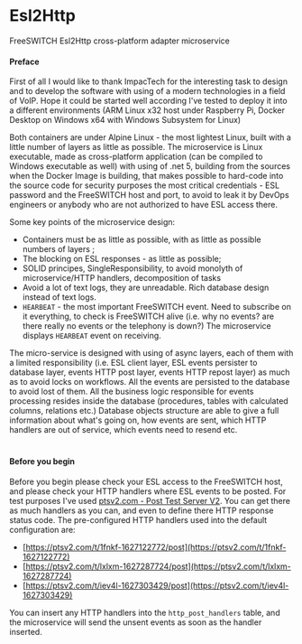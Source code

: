 # Esl2Http
FreeSWITCH Esl2Http cross-platform adapter microservice

#### Preface

First of all I would like to thank ImpacTech for the interesting task to design and to develop the software with using of a modern technologies in a field of VoIP. Hope it could be started well according I've tested to deploy it into a different environments (ARM Linux x32 host under Raspberry Pi, Docker Desktop on Windows x64 with Windows Subsystem for Linux)

Both containers are under Alpine Linux - the most lightest Linux, built with a little number of layers as little as possible. The microservice is Linux executable, made as cross-platform application (can be compiled to Windows executable as well) with using of .net 5, building from the sources when the Docker Image is building, that makes possible to hard-code into the source code for security purposes the most critical credentials - ESL password and the FreeSWITCH host and port, to avoid to leak it by DevOps engineers or anybody who are not authorized to have ESL access there.

Some key points of the microservice design:

 - Containers must be as little as possible, with as little as possible numbers of layers ;
 - The blocking on ESL responses - as little as possible;
 - SOLID principes, SingleResponsibility, to avoid monolyth of microservice/HTTP handlers, decomposition of tasks
 - Avoid a lot of text logs, they are unreadable. Rich database design instead of text logs.
 - `HEARBEAT` - the most important FreeSWITCH event. Need to subscribe on it everything, to check is FreeSWITCH alive (i.e. why no events? are there really no events or the telephony is down?) The microservice displays `HEARBEAT` event on receiving.

The micro-service is designed with using of async layers, each of them with a limited responsibility (i.e. ESL client layer, ESL events persister to database layer, events HTTP post layer, events HTTP repost layer) as much as to avoid locks on workflows.
All the events are persisted to the database to avoid lost of them.
All the business logic responsible for events processing resides inside the database (procedures, tables with calculated columns, relations etc.)
Database objects structure are able to give a full information about what's going on, how events are sent, which HTTP handlers are out of service, which events need to resend etc.
#
#### Before you begin

Before you begin please check your ESL access to the FreeSWITCH host, and please check your HTTP handlers where ESL events to be posted. For test purposes I've used [ptsv2.com - Post Test Server V2](https://ptsv2.com/). You can get there as much handlers as you can, and even to define there HTTP response status code. The pre-configured HTTP handlers used into the default configuration are:

- [https://ptsv2.com/t/1fnkf-1627122772/post](https://ptsv2.com/t/1fnkf-1627122772)
- [https://ptsv2.com/t/lxlxm-1627287724/post](https://ptsv2.com/t/lxlxm-1627287724)
- [https://ptsv2.com/t/iev4l-1627303429/post](https://ptsv2.com/t/iev4l-1627303429)

You can insert any HTTP handlers into the `http_post_handlers` table, and the microservice will send the unsent events as soon as the handler inserted.
